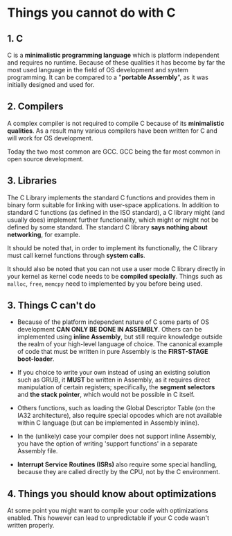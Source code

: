 # Things you cannot do with C

## 1. C

C is a **minimalistic programming language** which is platform independent and requires no runtime. Because of these qualities it has become by far the most used language in the field of OS development and system programming. It can be compared to a "**portable Assembly**", as it was initially designed and used for.

## 2. Compilers

A complex compiler is not required to compile C because of its **minimalistic qualities**. As a result many various compilers have been written for C and will work for OS development.

Today the two most common are GCC. GCC being the far most common in open source development.

## 3. Libraries

The C Library implements the standard C functions and provides them in binary form suitable for linking with user-space applications. In addition to standard C functions (as defined in the ISO standard), a C library might (and usually does) implement further functionality, which might or might not be defined by some standard. The standard C library **says nothing about networking**, for example.

It should be noted that, in order to implement its functionally, the C library must call kernel functions through **system calls**.

It should also be noted that you can not use a user mode C library directly in your kernel as kernel code needs to be **compiled specially**. Things such as `malloc`, `free`, `memcpy` need to implemented by you before being used.

## 3. Things C can't do

- Because of the platform independent nature of C some parts of OS development **CAN ONLY BE DONE IN ASSEMBLY**. Others can be implemented using **inline Assembly**, but still require knowledge outside the realm of your high-level language of choice. The canonical example of code that must be written in pure Assembly is the **FIRST-STAGE boot-loader**.

- If you choice to write your own instead of using an existing solution such as GRUB, it **MUST** be written in Assembly, as it requires direct manipulation of certain registers; specifically, the **segment selectors** and **the stack pointer**, which would not be possible in C itself.

- Others functions, such as loading the Global Descriptor Table (on the IA32 architecture), also require special opcodes which are not available within C language (but can be implemented in Assembly inline).

- In the (unlikely) case your compiler does not support inline Assembly, you have the option of writing 'support functions' in a separate Assembly file.

- **Interrupt Service Routines (ISRs)** also require some special handling, because they are called directly by the CPU, not by the C environment.

## 4. Things you should know about optimizations

At some point you might want to compile your code with optimizations enabled. This however can lead to unpredictable if your C code wasn't written properly.
